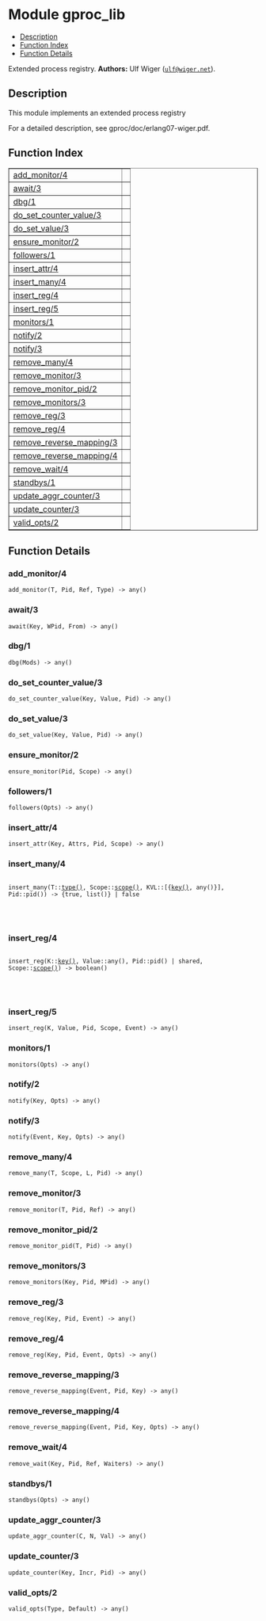 

# Module gproc_lib #
* [Description](#description)
* [Function Index](#index)
* [Function Details](#functions)


Extended process registry.
__Authors:__ Ulf Wiger ([`ulf@wiger.net`](mailto:ulf@wiger.net)).
<a name="description"></a>

## Description ##

This module implements an extended process registry


For a detailed description, see gproc/doc/erlang07-wiger.pdf.
<a name="index"></a>

## Function Index ##


<table width="100%" border="1" cellspacing="0" cellpadding="2" summary="function index"><tr><td valign="top"><a href="#add_monitor-4">add_monitor/4</a></td><td></td></tr><tr><td valign="top"><a href="#await-3">await/3</a></td><td></td></tr><tr><td valign="top"><a href="#dbg-1">dbg/1</a></td><td></td></tr><tr><td valign="top"><a href="#do_set_counter_value-3">do_set_counter_value/3</a></td><td></td></tr><tr><td valign="top"><a href="#do_set_value-3">do_set_value/3</a></td><td></td></tr><tr><td valign="top"><a href="#ensure_monitor-2">ensure_monitor/2</a></td><td></td></tr><tr><td valign="top"><a href="#followers-1">followers/1</a></td><td></td></tr><tr><td valign="top"><a href="#insert_attr-4">insert_attr/4</a></td><td></td></tr><tr><td valign="top"><a href="#insert_many-4">insert_many/4</a></td><td></td></tr><tr><td valign="top"><a href="#insert_reg-4">insert_reg/4</a></td><td></td></tr><tr><td valign="top"><a href="#insert_reg-5">insert_reg/5</a></td><td></td></tr><tr><td valign="top"><a href="#monitors-1">monitors/1</a></td><td></td></tr><tr><td valign="top"><a href="#notify-2">notify/2</a></td><td></td></tr><tr><td valign="top"><a href="#notify-3">notify/3</a></td><td></td></tr><tr><td valign="top"><a href="#remove_many-4">remove_many/4</a></td><td></td></tr><tr><td valign="top"><a href="#remove_monitor-3">remove_monitor/3</a></td><td></td></tr><tr><td valign="top"><a href="#remove_monitor_pid-2">remove_monitor_pid/2</a></td><td></td></tr><tr><td valign="top"><a href="#remove_monitors-3">remove_monitors/3</a></td><td></td></tr><tr><td valign="top"><a href="#remove_reg-3">remove_reg/3</a></td><td></td></tr><tr><td valign="top"><a href="#remove_reg-4">remove_reg/4</a></td><td></td></tr><tr><td valign="top"><a href="#remove_reverse_mapping-3">remove_reverse_mapping/3</a></td><td></td></tr><tr><td valign="top"><a href="#remove_reverse_mapping-4">remove_reverse_mapping/4</a></td><td></td></tr><tr><td valign="top"><a href="#remove_wait-4">remove_wait/4</a></td><td></td></tr><tr><td valign="top"><a href="#standbys-1">standbys/1</a></td><td></td></tr><tr><td valign="top"><a href="#update_aggr_counter-3">update_aggr_counter/3</a></td><td></td></tr><tr><td valign="top"><a href="#update_counter-3">update_counter/3</a></td><td></td></tr><tr><td valign="top"><a href="#valid_opts-2">valid_opts/2</a></td><td></td></tr></table>


<a name="functions"></a>

## Function Details ##

<a name="add_monitor-4"></a>

### add_monitor/4 ###

`add_monitor(T, Pid, Ref, Type) -> any()`


<a name="await-3"></a>

### await/3 ###

`await(Key, WPid, From) -> any()`


<a name="dbg-1"></a>

### dbg/1 ###

`dbg(Mods) -> any()`


<a name="do_set_counter_value-3"></a>

### do_set_counter_value/3 ###

`do_set_counter_value(Key, Value, Pid) -> any()`


<a name="do_set_value-3"></a>

### do_set_value/3 ###

`do_set_value(Key, Value, Pid) -> any()`


<a name="ensure_monitor-2"></a>

### ensure_monitor/2 ###

`ensure_monitor(Pid, Scope) -> any()`


<a name="followers-1"></a>

### followers/1 ###

`followers(Opts) -> any()`


<a name="insert_attr-4"></a>

### insert_attr/4 ###

`insert_attr(Key, Attrs, Pid, Scope) -> any()`


<a name="insert_many-4"></a>

### insert_many/4 ###


<pre><code>
insert_many(T::<a href="#type-type">type()</a>, Scope::<a href="#type-scope">scope()</a>, KVL::[{<a href="#type-key">key()</a>, any()}], Pid::pid()) -&gt; {true, list()} | false
</code></pre>

<br></br>



<a name="insert_reg-4"></a>

### insert_reg/4 ###


<pre><code>
insert_reg(K::<a href="#type-key">key()</a>, Value::any(), Pid::pid() | shared, Scope::<a href="#type-scope">scope()</a>) -&gt; boolean()
</code></pre>

<br></br>



<a name="insert_reg-5"></a>

### insert_reg/5 ###

`insert_reg(K, Value, Pid, Scope, Event) -> any()`


<a name="monitors-1"></a>

### monitors/1 ###

`monitors(Opts) -> any()`


<a name="notify-2"></a>

### notify/2 ###

`notify(Key, Opts) -> any()`


<a name="notify-3"></a>

### notify/3 ###

`notify(Event, Key, Opts) -> any()`


<a name="remove_many-4"></a>

### remove_many/4 ###

`remove_many(T, Scope, L, Pid) -> any()`


<a name="remove_monitor-3"></a>

### remove_monitor/3 ###

`remove_monitor(T, Pid, Ref) -> any()`


<a name="remove_monitor_pid-2"></a>

### remove_monitor_pid/2 ###

`remove_monitor_pid(T, Pid) -> any()`


<a name="remove_monitors-3"></a>

### remove_monitors/3 ###

`remove_monitors(Key, Pid, MPid) -> any()`


<a name="remove_reg-3"></a>

### remove_reg/3 ###

`remove_reg(Key, Pid, Event) -> any()`


<a name="remove_reg-4"></a>

### remove_reg/4 ###

`remove_reg(Key, Pid, Event, Opts) -> any()`


<a name="remove_reverse_mapping-3"></a>

### remove_reverse_mapping/3 ###

`remove_reverse_mapping(Event, Pid, Key) -> any()`


<a name="remove_reverse_mapping-4"></a>

### remove_reverse_mapping/4 ###

`remove_reverse_mapping(Event, Pid, Key, Opts) -> any()`


<a name="remove_wait-4"></a>

### remove_wait/4 ###

`remove_wait(Key, Pid, Ref, Waiters) -> any()`


<a name="standbys-1"></a>

### standbys/1 ###

`standbys(Opts) -> any()`


<a name="update_aggr_counter-3"></a>

### update_aggr_counter/3 ###

`update_aggr_counter(C, N, Val) -> any()`


<a name="update_counter-3"></a>

### update_counter/3 ###

`update_counter(Key, Incr, Pid) -> any()`


<a name="valid_opts-2"></a>

### valid_opts/2 ###

`valid_opts(Type, Default) -> any()`


